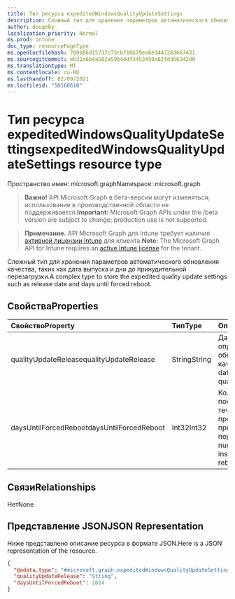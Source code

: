 ```yaml
---
title: Тип ресурса expeditedWindowsQualityUpdateSettings
description: Сложный тип для хранения параметров автоматического обновления качества, таких как дата и дни выпуска до принудительной перезагрузки.
author: dougeby
localization_priority: Normal
ms.prod: intune
doc_type: resourcePageType
ms.openlocfilehash: 700b86d15737c75cbf10679ea6e944726d667431
ms.sourcegitcommit: eb31a6b4a582a59b44df3453450a82fd366342d0
ms.translationtype: MT
ms.contentlocale: ru-RU
ms.lasthandoff: 02/09/2021
ms.locfileid: "50160610"
---
```

# <a name="expeditedwindowsqualityupdatesettings-resource-type"></a><span data-ttu-id="3d284-103">Тип ресурса expeditedWindowsQualityUpdateSettings</span><span class="sxs-lookup"><span data-stu-id="3d284-103">expeditedWindowsQualityUpdateSettings resource type</span></span>

<span data-ttu-id="3d284-104">Пространство имен: microsoft.graph</span><span class="sxs-lookup"><span data-stu-id="3d284-104">Namespace: microsoft.graph</span></span>

> <span data-ttu-id="3d284-105">**Важно!** API Microsoft Graph в бета-версии могут изменяться; использование в производственной области не поддерживается.</span><span class="sxs-lookup"><span data-stu-id="3d284-105">**Important:** Microsoft Graph APIs under the /beta version are subject to change; production use is not supported.</span></span>

> <span data-ttu-id="3d284-106">**Примечание.** API Microsoft Graph для Intune требует наличия [активной лицензии Intune](https://go.microsoft.com/fwlink/?linkid=839381) для клиента.</span><span class="sxs-lookup"><span data-stu-id="3d284-106">**Note:** The Microsoft Graph API for Intune requires an [active Intune license](https://go.microsoft.com/fwlink/?linkid=839381) for the tenant.</span></span>

<span data-ttu-id="3d284-107">Сложный тип для хранения параметров автоматического обновления качества, таких как дата выпуска и дни до принудительной перезагрузки.</span><span class="sxs-lookup"><span data-stu-id="3d284-107">A complex type to store the expedited quality update settings such as release date and days until forced reboot.</span></span>

## <a name="properties"></a><span data-ttu-id="3d284-108">Свойства</span><span class="sxs-lookup"><span data-stu-id="3d284-108">Properties</span></span>
|<span data-ttu-id="3d284-109">Свойство</span><span class="sxs-lookup"><span data-stu-id="3d284-109">Property</span></span>|<span data-ttu-id="3d284-110">Тип</span><span class="sxs-lookup"><span data-stu-id="3d284-110">Type</span></span>|<span data-ttu-id="3d284-111">Описание</span><span class="sxs-lookup"><span data-stu-id="3d284-111">Description</span></span>|
|:---|:---|:---|
|<span data-ttu-id="3d284-112">qualityUpdateRelease</span><span class="sxs-lookup"><span data-stu-id="3d284-112">qualityUpdateRelease</span></span>|<span data-ttu-id="3d284-113">String</span><span class="sxs-lookup"><span data-stu-id="3d284-113">String</span></span>|<span data-ttu-id="3d284-114">Дата выпуска для определения обновления качества.</span><span class="sxs-lookup"><span data-stu-id="3d284-114">The release date to identify a quality update.</span></span>|
|<span data-ttu-id="3d284-115">daysUntilForcedReboot</span><span class="sxs-lookup"><span data-stu-id="3d284-115">daysUntilForcedReboot</span></span>|<span data-ttu-id="3d284-116">Int32</span><span class="sxs-lookup"><span data-stu-id="3d284-116">Int32</span></span>|<span data-ttu-id="3d284-117">Количество дней после установки, в течение чего произойдет принудительный перезагруза.</span><span class="sxs-lookup"><span data-stu-id="3d284-117">The number of days after installation that forced reboot will happen.</span></span>|

## <a name="relationships"></a><span data-ttu-id="3d284-118">Связи</span><span class="sxs-lookup"><span data-stu-id="3d284-118">Relationships</span></span>
<span data-ttu-id="3d284-119">Нет</span><span class="sxs-lookup"><span data-stu-id="3d284-119">None</span></span>

## <a name="json-representation"></a><span data-ttu-id="3d284-120">Представление JSON</span><span class="sxs-lookup"><span data-stu-id="3d284-120">JSON Representation</span></span>
<span data-ttu-id="3d284-121">Ниже представлено описание ресурса в формате JSON.</span><span class="sxs-lookup"><span data-stu-id="3d284-121">Here is a JSON representation of the resource.</span></span>
<!-- {
  "blockType": "resource",
  "@odata.type": "microsoft.graph.expeditedWindowsQualityUpdateSettings"
}
-->
``` json
{
  "@odata.type": "#microsoft.graph.expeditedWindowsQualityUpdateSettings",
  "qualityUpdateRelease": "String",
  "daysUntilForcedReboot": 1024
}
```




